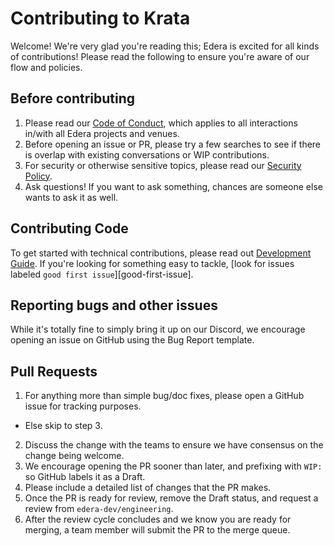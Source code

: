 # Contributing to Krata

Welcome! We're very glad you're reading this; Edera is excited for all kinds of contributions! Please read the following to ensure you're aware of our flow and policies.  

## Before contributing

1. Please read our [Code of Conduct](CODE_OF_CONDUCT.md), which applies to all interactions in/with all Edera projects and venues.
2. Before opening an issue or PR, please try a few searches to see if there is overlap with existing conversations or WIP contributions.
3. For security or otherwise sensitive topics, please read our [Security Policy].
4. Ask questions! If you want to ask something, chances are someone else wants to ask it as well.

## Contributing Code

To get started with technical contributions, please read out [Development Guide]. If you're looking for something easy to tackle, [look for issues labeled `good first issue`][good-first-issue].  

## Reporting bugs and other issues

While it's totally fine to simply bring it up on our Discord, we encourage opening an issue on GitHub using the Bug Report template.  

## Pull Requests

1. For anything more than simple bug/doc fixes, please open a GitHub issue for tracking purposes.
  - Else skip to step 3.
2. Discuss the change with the teams to ensure we have consensus on the change being welcome.
3. We encourage opening the PR sooner than later, and prefixing with `WIP:` so GitHub labels it as a Draft.
4. Please include a detailed list of changes that the PR makes.
5. Once the PR is ready for review, remove the Draft status, and request a review from `edera-dev/engineering`.
6. After the review cycle concludes and we know you are ready for merging, a team member will submit the PR to the merge queue.


[Code of Conduct]: ./CODE_OF_CONDUCT.md
[Security Policy]: ./SECURITY.md
[Development Guide]: ./DEV.md
[good-first-issues]: https://github.com/edera-dev/krata/issues?q=is%3Aopen+is%3Aissue+label%3A%22good+first+issue%22
